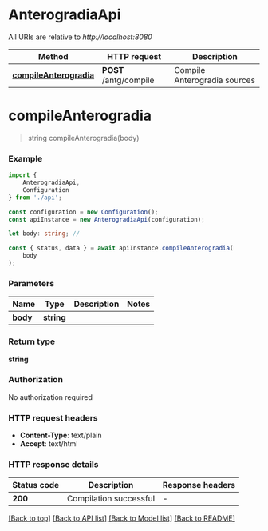 # AnterogradiaApi

All URIs are relative to *http://localhost:8080*

|Method | HTTP request | Description|
|------------- | ------------- | -------------|
|[**compileAnterogradia**](#compileanterogradia) | **POST** /antg/compile | Compile Anterogradia sources|

# **compileAnterogradia**
> string compileAnterogradia(body)


### Example

```typescript
import {
    AnterogradiaApi,
    Configuration
} from './api';

const configuration = new Configuration();
const apiInstance = new AnterogradiaApi(configuration);

let body: string; //

const { status, data } = await apiInstance.compileAnterogradia(
    body
);
```

### Parameters

|Name | Type | Description  | Notes|
|------------- | ------------- | ------------- | -------------|
| **body** | **string**|  | |


### Return type

**string**

### Authorization

No authorization required

### HTTP request headers

 - **Content-Type**: text/plain
 - **Accept**: text/html


### HTTP response details
| Status code | Description | Response headers |
|-------------|-------------|------------------|
|**200** | Compilation successful |  -  |

[[Back to top]](#) [[Back to API list]](../README.md#documentation-for-api-endpoints) [[Back to Model list]](../README.md#documentation-for-models) [[Back to README]](../README.md)

